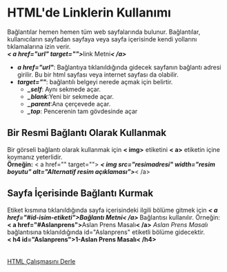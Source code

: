 <h1>HTML'de Linklerin Kullanımı</h1>
Bağlantılar hemen hemen tüm web sayfalarında bulunur. Bağlantılar, kullanıcıların sayfadan sayfaya veya sayfa içerisinde kendi yollarını tıklamalarına izin verir. <br>
<b><i>< a href="url" target=""></i></b>link Metni<b><i>< /a></i></b><br>
<ul>
<li><b><i>a href="url"</i></b>: Bağlantıya tıklanıldığında gidecek sayfanın bağlantı adresi girilir. Bu bir html sayfası veya internet sayfası da olabilir.</li>
<li><b><i>target=""</i></b>: bağlantılı belgeyi nerede açmak için belirtir.
<ul>
<li><b><i>_self</i></b>: Aynı sekmede açar.</li>
<li><b><i>_blank</i></b>:Yeni bir sekmede açar.</li>
<li><b><i>_parent</i></b>:Ana çerçevede açar.</li>
<li><b><i>_top</i></b>: Pencerenin tam gövdesinde açar</li>
</ul>
</li>
</ul>
<h2>Bir Resmi Bağlantı Olarak Kullanmak</h2>
Bir görseli bağlantı olarak kullanmak için <b>< img></b> etiketini <b>< a></b> etiketin içine koymanız yeterlidir. <br>
<b>Örneğin:</b> < a href="" target=""> <b><i>< img src="resimadresi" width="resim boyutu" alt="Alternatif resim açıklaması"></i></b>< /a>
<h2>Sayfa İçerisinde Bağlantı Kurmak</h2>
Etiket kısmına tıklanıldığında sayfa içerisindeki ilgili bölüme gitmek için <b><i>< a href="#id-isim-etiketi">Bağlantı Metni< /a> </i></b> Bağlantısı kullanılır. 
Örneğin: <b>< a href="#Aslanprens"></b>Aslan Prens Masalı<b>< /a></b> <i>Aslan Prens Masalı</i> bağlantısına tıklanıldığında id="Aslanprens" etiketli bölüme gidecektir.<br> 
<b>< h4 id="Aslanprens">1-Aslan Prens Masalı< /h4></b>
  <br><br><br><a href="https://codepen.io/pen/">HTML Çalışmasını Derle</a>
